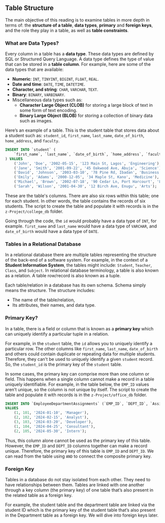 ## **Table Structure**

The main objective of this reading is to examine tables in more depth in terms of: the **structure of a table**, **data types**, **primary** and **foreign keys**, and the role they play in a table, as well as **table constraints**. 


### **What are Data Types?**

Every column in a table has a **data type**. These data types are defined by SQL or Structured Query Language. A data type defines the type of value that can be stored in a **table column**. For example, here are some of the data types that are available: 

  + **Numeric**: `INT`, `TINYINT`, `BIGINT`, `FLOAT`, `REAL`. 
  + **Date and time**: `DATE`, `TIME`, `DATETIME`. 
  + **Character, and string**: `CHAR`, `VARCHAR`, `TEXT`. 
  + **Binary**: `BINARY`, `VARBINARY`. 
  + Miscellaneous data types such as:
    + **Character Large Object (CLOB)** for storing a large block of text in some form of text encoding.   
    + **Binary Large Object (BLOB)** for storing a collection of binary data such as images.

Here’s an example of a table. This is the student table that stores data about a student such as: `student_id`, `first_name`, `last_name`, `date_of_birth`, `home_address`, and `faculty`.

```sql
INSERT INTO `student` (
    `first_name`, `last_name`, `date_of_birth`, `home_address`, `faculty`
) VALUES
    ('John', 'Doe', '2002-05-15', '123 Main St, Lagos', 'Engineering'),
    ('Jane', 'Smith', '2001-09-22', '45 Oakwood Ave, Abuja', 'Science'),
    ('David', 'Johnson', '2003-03-10', '78 Pine Rd, Ibadan', 'Business Administration'),
    ('Emily', 'Adams', '2000-12-05', '34 Maple St, Kano', 'Medicine'),
    ('Michael', 'Brown', '2002-07-18', '90 Cedar Ln, Port Harcourt', 'Law'),
    ('Sarah', 'Wilson', '2001-04-30', '12 Birch Ave, Enugu', 'Arts');
```

These are the table's columns. There are also six rows within this table; one for each student. In other words, the table contains the records of six students. The script to create the table and populate it with records is in the `z-Project/college_db` folder.

Going through the code, the `id` would probably have a data type of `INT`, for example. `first_name` and `last_name` would have a data type of `VARCHAR`, and `date_of_birth` would have a data type of `DATE`.

### **Tables in a Relational Database**

In a relational database there are multiple tables representing the structure of the back-end of a software system. For example, in the context of a **Student Information System**, the tables might include: `Student`, `Teacher`, `Class`, and `Subject`. In relational database terminology, a table is also known as a relation. A table row/record is also known as a tuple.

Each table/relation in a database has its own schema. Schema simply means the structure. The structure includes:

  + The name of the table/relation,
  + Its attributes, their names, and data type.

### **Primary Key?**

In a table, there is a field or column that is known as a **primary key** which can uniquely identify a particular tuple in a relation. 

For example, in the `student` table, the `id` allows you to uniquely identify a particular row. The other columns like `first_name`, `last_name`, `date_of_birth` and others could contain duplicate or repeating data for multiple students. Therefore, they can't be used to uniquely identify a given `student` record. So, the `student_id` is the primary key of the `student` table. 

In some cases, the primary key can comprise more than one column or field. This happens when a single column cannot make a record in a table uniquely identifiable. For example, in the table below, the `EMP_ID` values aren’t unique, so the column is not unique by itself. The script to create the table and populate it with records is in the `z-Project/office_db` folder.

```sql
INSERT INTO `EmployeeDepartmentAssignments` (`EMP_ID`, `DEPT_ID`, `Assignment_Date`, `Role`)
VALUES
    (1, 101, '2024-01-10', 'Manager'),
    (2, 102, '2024-02-15', 'Analyst'),
    (3, 103, '2024-03-20', 'Developer'),
    (1, 104, '2024-04-25', 'Consultant'),
    (2, 105, '2024-05-30', 'Intern');
```

Thus, this column alone cannot be used as the primary key of this table. However, the `EMP_ID` and `DEPT_ID` columns together can make a record unique. Therefore, the primary key of this table is `EMP_ID` and `DEPT_ID`. We can read from the table using `AND` to connect the composite primary key.

### **Foreign Key**

Tables in a database do not stay isolated from each other. They need to have relationships between them. Tables are linked with one another through a key column (the primary key) of one table that’s also present in the related table as a foreign key.

For example, the student table and the department table are linked via the student ID which is the primary key of the student table that’s also present in the Department table as a foreign key. We will dive into foreign keys later.
